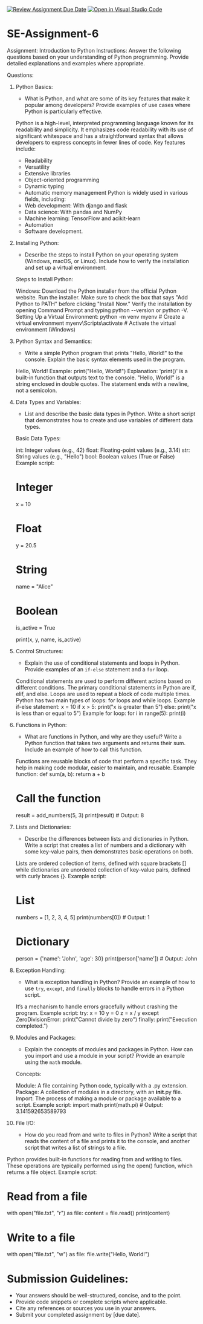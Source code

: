 [![Review Assignment Due Date](https://classroom.github.com/assets/deadline-readme-button-22041afd0340ce965d47ae6ef1cefeee28c7c493a6346c4f15d667ab976d596c.svg)](https://classroom.github.com/a/WfNmjXUk)
[![Open in Visual Studio Code](https://classroom.github.com/assets/open-in-vscode-2e0aaae1b6195c2367325f4f02e2d04e9abb55f0b24a779b69b11b9e10269abc.svg)](https://classroom.github.com/online_ide?assignment_repo_id=15435709&assignment_repo_type=AssignmentRepo)
# SE-Assignment-6
 Assignment: Introduction to Python
Instructions:
Answer the following questions based on your understanding of Python programming. Provide detailed explanations and examples where appropriate.

 Questions:

1. Python Basics:
   - What is Python, and what are some of its key features that make it popular among developers? Provide examples of use cases where Python is particularly effective.

   Python is a high-level, interpreted programming language known for its readability and simplicity. It emphasizes code readability with its use of significant whitespace and has a straightforward syntax that allows developers to express concepts in fewer lines of code.
   Key features include:
   - Readability 
   - Versatility
   - Extensive libraries
   - Object-oriented programming
   - Dynamic typing
   - Automatic memory management
   Python is widely used in various fields, including:
   - Web development: With django and flask 
   - Data science: With pandas and NumPy
   - Machine learning: TensorFlow and acikit-learn 
   - Automation 
   - Software development.

2. Installing Python:
   - Describe the steps to install Python on your operating system (Windows, macOS, or Linux). Include how to verify the installation and set up a virtual environment.

   Steps to Install Python:

    Windows:
        Download the Python installer from the official Python website.
        Run the installer. Make sure to check the box that says "Add Python to PATH" before clicking "Install Now."
        Verify the installation by opening Command Prompt and typing python --version or python -V.
   Setting Up a Virtual Environment:
     python -m venv myenv  # Create a virtual environment
     myenv\Scripts\activate  # Activate the virtual environment (Windows)
   

3. Python Syntax and Semantics:
   - Write a simple Python program that prints "Hello, World!" to the console. Explain the basic syntax elements used in the program.

   Hello, World! Example:
   print("Hello, World!")
   Explanation:
   'print()' is a built-in function that outputs text to the console.
   "Hello, World!" is a string enclosed in double quotes.
   The statement ends with a newline, not a semicolon.


4. Data Types and Variables:
   - List and describe the basic data types in Python. Write a short script that demonstrates how to create and use variables of different data types.

   Basic Data Types:

    int: Integer values (e.g., 42)
    float: Floating-point values (e.g., 3.14)
    str: String values (e.g., "Hello")
    bool: Boolean values (True or False)
    Example script:
    # Integer
    x = 10
    # Float
    y = 20.5
    # String
    name = "Alice"
    # Boolean
    is_active = True

    print(x, y, name, is_active)


5. Control Structures:
   - Explain the use of conditional statements and loops in Python. Provide examples of an `if-else` statement and a `for` loop.

   Conditional statements are used to perform different actions based on different conditions. The primary conditional statements in Python are if, elif, and else.
   Loops are used to repeat a block of code multiple times. Python has two main types of loops: for loops and while loops.
   Example if-else statement:
   x = 10
   if x > 5:
   print("x is greater than 5")
   else:
   print("x is less than or equal to 5")
   Example for loop:
   for i in range(5):
   print(i)



6. Functions in Python:
   - What are functions in Python, and why are they useful? Write a Python function that takes two arguments and returns their sum. Include an example of how to call this function.

   Functions are reusable blocks of code that perform a specific task. They help in making code modular, easier to maintain, and reusable.
   Example function:
   def sum(a, b):
   return a + b
   # Call the function
   result = add_numbers(5, 3)
   print(result)  # Output: 8

7. Lists and Dictionaries:
   - Describe the differences between lists and dictionaries in Python. Write a script that creates a list of numbers and a dictionary with some key-value pairs, then demonstrates basic operations on both.

   Lists are ordered collection of items, defined with square brackets [] while dictionaries are unordered collection of key-value pairs, defined with curly braces {}.
   Example script:
   # List
   numbers = [1, 2, 3, 4, 5]
   print(numbers[0])  # Output: 1

   # Dictionary
   person = {'name': 'John', 'age': 30}
   print(person['name'])  # Output: John

8. Exception Handling:
   - What is exception handling in Python? Provide an example of how to use `try`, `except`, and `finally` blocks to handle errors in a Python script.

   It’s a mechanism to handle errors gracefully without crashing the program.
   Example script:
   try:
   x = 10
   y = 0
   z = x / y
   except ZeroDivisionError:
   print("Cannot divide by zero")
   finally:
    print("Execution completed.")


9. Modules and Packages:
   - Explain the concepts of modules and packages in Python. How can you import and use a module in your script? Provide an example using the `math` module.

   Concepts:

    Module: A file containing Python code, typically with a .py extension.
    Package: A collection of modules in a directory, with an __init__.py file.
    Import: The process of making a module or package available to a script.
    Example script:
    import math
    print(math.pi)  # Output: 3.141592653589793


10. File I/O:
    - How do you read from and write to files in Python? Write a script that reads the content of a file and prints it to the console, and another script that writes a list of strings to a file.

   Python provides built-in functions for reading from and writing to files. These operations are typically performed using the open() function, which returns a file object.
   Example script:
   # Read from a file
   with open("file.txt", "r") as file:
   content = file.read()
   print(content)
   # Write to a file
   with open("file.txt", "w") as file:
   file.write("Hello, World!")
   

# Submission Guidelines:
- Your answers should be well-structured, concise, and to the point.
- Provide code snippets or complete scripts where applicable.
- Cite any references or sources you use in your answers.
- Submit your completed assignment by [due date].


